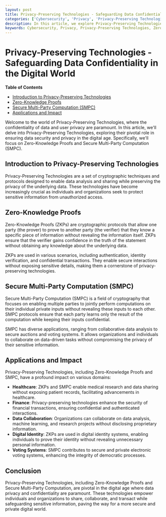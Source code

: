 ```yaml
---
layout: post
title: Privacy-Preserving Technologies - Safeguarding Data Confidentiality in the Digital World
categories: ['Cybersecurity', 'Privacy', 'Privacy-Preserving Technologies', 'Zero-Knowledge Proofs', 'Secure Multi-Party Computation']
description: In this article, we explore Privacy-Preserving Technologies, including Zero-Knowledge Proofs and Secure Multi-Party Computation (SMPC), that play a pivotal role in safeguarding data confidentiality and user privacy in the digital age.
keywords: Cybersecurity, Privacy, Privacy-Preserving Technologies, Zero-Knowledge Proofs, Secure Multi-Party Computation
---
```

# Privacy-Preserving Technologies - Safeguarding Data Confidentiality in the Digital World

**Table of Contents**

- [Introduction to Privacy-Preserving Technologies](#introduction-to-privacy-preserving-technologies)
- [Zero-Knowledge Proofs](#zero-knowledge-proofs)
- [Secure Multi-Party Computation (SMPC)](#secure-multi-party-computation-smpc)
- [Applications and Impact](#applications-and-impact)

Welcome to the world of Privacy-Preserving Technologies, where the confidentiality of data and user privacy are paramount. In this article, we'll delve into Privacy-Preserving Technologies, exploring their pivotal role in ensuring data security and privacy in the digital age. Specifically, we'll focus on Zero-Knowledge Proofs and Secure Multi-Party Computation (SMPC).

## Introduction to Privacy-Preserving Technologies

Privacy-Preserving Technologies are a set of cryptographic techniques and protocols designed to enable data analysis and sharing while preserving the privacy of the underlying data. These technologies have become increasingly crucial as individuals and organizations seek to protect sensitive information from unauthorized access.

## Zero-Knowledge Proofs

Zero-Knowledge Proofs (ZKPs) are cryptographic protocols that allow one party (the prover) to prove to another party (the verifier) that they know a specific piece of information without revealing the information itself. ZKPs ensure that the verifier gains confidence in the truth of the statement without obtaining any knowledge about the underlying data.

ZKPs are used in various scenarios, including authentication, identity verification, and confidential transactions. They enable secure interactions without exposing sensitive details, making them a cornerstone of privacy-preserving technologies.

## Secure Multi-Party Computation (SMPC)

Secure Multi-Party Computation (SMPC) is a field of cryptography that focuses on enabling multiple parties to jointly perform computations on their individual private inputs without revealing these inputs to each other. SMPC protocols ensure that each party learns only the result of the computation while keeping their inputs confidential.

SMPC has diverse applications, ranging from collaborative data analysis to secure auctions and voting systems. It allows organizations and individuals to collaborate on data-driven tasks without compromising the privacy of their sensitive information.

## Applications and Impact

Privacy-Preserving Technologies, including Zero-Knowledge Proofs and SMPC, have a profound impact on various domains:

- **Healthcare**: ZKPs and SMPC enable medical research and data sharing without exposing patient records, facilitating advancements in healthcare.
- **Finance**: Privacy-preserving technologies enhance the security of financial transactions, ensuring confidential and authenticated interactions.
- **Data Collaboration**: Organizations can collaborate on data analysis, machine learning, and research projects without disclosing proprietary information.
- **Digital Identity**: ZKPs are used in digital identity systems, enabling individuals to prove their identity without revealing unnecessary personal information.
- **Voting Systems**: SMPC contributes to secure and private electronic voting systems, enhancing the integrity of democratic processes.

## Conclusion

Privacy-Preserving Technologies, including Zero-Knowledge Proofs and Secure Multi-Party Computation, are pivotal in the digital age where data privacy and confidentiality are paramount. These technologies empower individuals and organizations to share, collaborate, and transact while safeguarding sensitive information, paving the way for a more secure and private digital world.
